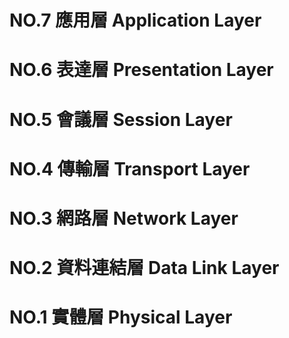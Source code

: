#



# NO.7 應用層 Application Layer

# NO.6 表達層 Presentation Layer

# NO.5 會議層 Session Layer

# NO.4 傳輸層 Transport Layer

# NO.3 網路層 Network Layer

# NO.2 資料連結層 Data Link Layer

# NO.1 實體層 Physical Layer






























